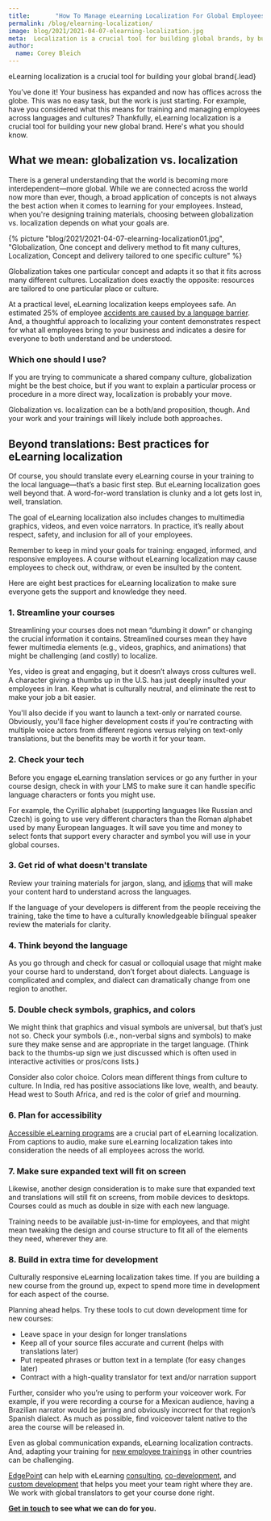 ```yaml
---
title:       "How To Manage eLearning Localization For Global Employees"
permalink: /blog/elearning-localization/
image: blog/2021/2021-04-07-elearning-localization.jpg
meta:  Localization is a crucial tool for building global brands, by building eLearning resources that are tailored to one particular place or culture. Here’s how.
author: 
  name: Corey Bleich
---
```


eLearning localization is a crucial tool for building your global brand{.lead}

You’ve done it! Your business has expanded and now has offices across the globe. This was no easy task, but the work is just starting. For example, have you considered what this means for training and managing employees across languages and cultures? Thankfully, eLearning localization is a crucial tool for building your new global brand. Here's what you should know.

## What we mean: globalization vs. localization

There is a general understanding that the world is becoming more interdependent—more global. While we are connected across the world now more than ever, though, a broad application of concepts is not always the best action when it comes to learning for your employees. Instead, when you're designing training materials, choosing between globalization vs. localization depends on what your goals are.

{% picture "blog/2021/2021-04-07-elearning-localization01.jpg", "Globalization, One concept and delivery method to fit many cultures, Localization, Concept and delivery tailored to one specific culture" %}

Globalization takes one particular concept and adapts it so that it fits across many different cultures. Localization does exactly the opposite: resources are tailored to one particular place or culture.

At a practical level, eLearning localization keeps employees safe. An estimated 25% of employee [accidents are caused by a language barrier](https://www.shrm.org/resourcesandtools/hr-topics/risk-management/pages/training-native-language-workplace-safe.aspx). And, a thoughtful approach to localizing your content demonstrates respect for what all employees bring to your business and indicates a desire for everyone to both understand and be understood.

### Which one should I use?

If you are trying to communicate a shared company culture, globalization might be the best choice, but if you want to explain a particular process or procedure in a more direct way, localization is probably your move.

Globalization vs. localization can be a both/and proposition, though. And your work and your trainings will likely include both approaches.

## Beyond translations: Best practices for eLearning localization

Of course, you should translate every eLearning course in your training to the local language—that’s a basic first step. But eLearning localization goes well beyond that. A word-for-word translation is clunky and a lot gets lost in, well, translation.

The goal of eLearning localization also includes changes to multimedia graphics, videos, and even voice narrators. In practice, it’s really about respect, safety, and inclusion for all of your employees.

Remember to keep in mind your goals for training: engaged, informed, and responsive employees. A course without eLearning localization may cause employees to check out, withdraw, or even be insulted by the content.

Here are eight best practices for eLearning localization to make sure everyone gets the support and knowledge they need.

### 1. Streamline your courses

Streamlining your courses does not mean “dumbing it down” or changing the crucial information it contains. Streamlined courses mean they have fewer multimedia elements (e.g., videos, graphics, and animations) that might be challenging (and costly) to localize.

Yes, video is great and engaging, but it doesn’t always cross cultures well. A character giving a thumbs up in the U.S. has just deeply insulted your employees in Iran. Keep what is culturally neutral, and eliminate the rest to make your job a bit easier.

You'll also decide if you want to launch a text-only or narrated course. Obviously, you'll face higher development costs if you're contracting with multiple voice actors from different regions versus relying on text-only translations, but the benefits may be worth it for your team.

### 2. Check your tech 

Before you engage eLearning translation services or go any further in your course design, check in with your LMS to make sure it can handle specific language characters or fonts you might use.

For example, the Cyrillic alphabet (supporting languages like Russian and Czech) is going to use very different characters than the Roman alphabet used by many European languages. It will save you time and money to select fonts that support every character and symbol you will use in your global courses.

### 3. Get rid of what doesn't translate  

Review your training materials for jargon, slang, and [idioms](https://www.ef.edu/english-resources/english-idioms/) that will make your content hard to understand across the languages.

If the language of your developers is different from the people receiving the training, take the time to have a culturally knowledgeable bilingual speaker review the materials for clarity.

### 4. Think beyond the language

As you go through and check for casual or colloquial usage that might make your course hard to understand, don’t forget about dialects. Language is complicated and complex, and dialect can dramatically change from one region to another.

### 5. Double check symbols, graphics, and colors 

We might think that graphics and visual symbols are universal, but that’s just not so. Check your symbols (i.e., non-verbal signs and symbols) to make sure they make sense and are appropriate in the target language. (Think back to the thumbs-up sign we just discussed which is often used in interactive activities or pros/cons lists.)

Consider also color choice. Colors mean different things from culture to culture. In India, red has positive associations like love, wealth, and beauty. Head west to South Africa, and red is the color of grief and mourning.

### 6. Plan for accessibility

[Accessible eLearning programs](/blog/accessible-elearning-programs/) are a crucial part of eLearning localization. From captions to audio, make sure eLearning localization takes into consideration the needs of all employees across the world.

### 7. Make sure expanded text will fit on screen

Likewise, another design consideration is to make sure that expanded text and translations will still fit on screens, from mobile devices to desktops. Courses could as much as double in size with each new language.

Training needs to be available just-in-time for employees, and that might mean tweaking the design and course structure to fit all of the elements they need, wherever they are.

### 8. Build in extra time for development
Culturally responsive eLearning localization takes time. If you are building a new course from the ground up, expect to spend more time in development for each aspect of the course.

Planning ahead helps. Try these tools to cut down development time for new courses:

* Leave space in your design for longer translations
* Keep all of your source files accurate and current (helps with translations later)
* Put repeated phrases or button text in a template (for easy changes later)
* Contract with a high-quality translator for text and/or narration support

Further, consider who you’re using to perform your voiceover work. For example, if you were recording a course for a Mexican audience, having a Brazilian narrator would be jarring and obviously incorrect for that region’s Spanish dialect. As much as possible, find voiceover talent native to the area the course will be released in. 

Even as global communication expands, eLearning localization contracts. And, adapting your training for [new employee trainings](/blog/how-to-train-new-employees/) in other countries can be challenging.

[EdgePoint](/) can help with eLearning [consulting](/elearning-consulting-services/), [co-development](/co-development-services/), and [custom development](/custom-employee-training/) that helps you meet your team right where they are. We work with global translators to get your course done right. 

**[Get in touch](/contact/) to see what we can do for you.**
